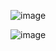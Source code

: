 ![image](https://github.com/cramaboule/PicsConverter/assets/21193662/17a6c1ad-732b-4d33-b54e-85ac6daade92)

![image](https://github.com/cramaboule/PicsConverter/assets/21193662/068d0a5f-74a6-4d9c-89cf-e6e6f5acc35f)
